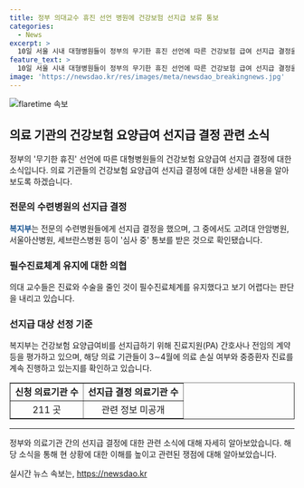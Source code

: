 ```yaml
---
title: 정부 의대교수 휴진 선언 병원에 건강보험 선지급 보류 통보
categories:
  - News
excerpt: >
  10일 서울 시내 대형병원들이 정부의 무기한 휴진 선언에 따른 건강보험 급여 선지급 결정을 기다리고 있다. 일부 의대 교수들이 필수진료체계를 유지했다는 주장으로 선지급을 받았지만, 안암병원, 아산병원, 세브란스병원 등은 아직 심사 중 통보를 받았다. 이에 대한 정부의 입장은 분분한데, 서울대병원 교수들의 무기한 휴진을 둘러싼 상황과 관련하여 선지급 지원 여부가 결정될 것으로 보인다.
feature_text: >
  10일 서울 시내 대형병원들이 정부의 무기한 휴진 선언에 따른 건강보험 급여 선지급 결정을 기다리고 있다. 일부 의대 교수들이 필수진료체계를 유지했다는 주장으로 선지급을 받았지만, 안암병원, 아산병원, 세브란스병원 등은 아직 심사 중 통보를 받았다. 이에 대한 정부의 입장은 분분한데, 서울대병원 교수들의 무기한 휴진을 둘러싼 상황과 관련하여 선지급 지원 여부가 결정될 것으로 보인다.
image: 'https://newsdao.kr/res/images/meta/newsdao_breakingnews.jpg'
---
```


<p><img src="https://newsdao.kr/res/images/meta/newsdao_breakingnews.jpg" alt="flaretime 속보" /></p>

<h2 data-ke-size="size26">의료 기관의 건강보험 요양급여 선지급 결정 관련 소식</h2>

<p data-ke-size="size16">정부의 '무기한 휴진' 선언에 따른 대형병원들의 건강보험 요양급여 선지급 결정에 대한 소식입니다. 의료 기관들의 건강보험 요양급여 선지급 결정에 대한 상세한 내용을 알아보도록 하겠습니다.</p>

<h3 data-ke-size="size24">전문의 수련병원의 선지급 결정</h3>

<p data-ke-size="size16"><b><span style="color: #1a5490;">복지부</span></b>는 전문의 수련병원들에게 선지급 결정을 했으며, 그 중에서도 고려대 안암병원, 서울아산병원, 세브란스병원 등이 '심사 중' 통보를 받은 것으로 확인됐습니다.</p>

<h3 data-ke-size="size24">필수진료체계 유지에 대한 의협</h3>

<p data-ke-size="size16">의대 교수들은 진료와 수술을 줄인 것이 필수진료체계를 유지했다고 보기 어렵다는 판단을 내리고 있습니다.</p>

<h3 data-ke-size="size24">선지급 대상 선정 기준</h3>

<p data-ke-size="size16">복지부는 건강보험 요양급여비를 선지급하기 위해 진료지원(PA) 간호사나 전임의 계약 등을 평가하고 있으며, 해당 의료 기관들이 3∼4월에 의료 손실 여부와 중증환자 진료를 계속 진행하고 있는지를 확인하고 있습니다.</p>

<table style="width: 100%;" border="1">
<tbody>
<tr>
<td style="text-align: center; height: 17px;"><b>신청 의료기관 수</b></td>
<td style="text-align: center; height: 17px;"><b>선지급 결정 의료기관 수</b></td>
</tr>
<tr>
<td style="text-align: center; height: 17px;">211 곳</td>
<td style="text-align: center; height: 17px;">관련 정보 미공개</td>
</tr>
</tbody>
</table>

<hr>

<p data-ke-size="size16">정부와 의료기관 간의 선지급 결정에 대한 관련 소식에 대해 자세히 알아보았습니다. 해당 소식을 통해 현 상황에 대한 이해를 높이고 관련된 쟁점에 대해 알아보았습니다.</p>
실시간 뉴스 속보는, <a href="https://newsdao.kr" rel="dofollow">https://newsdao.kr</a>


